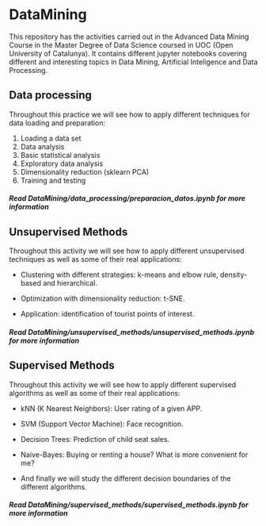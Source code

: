 # DataMining

This repository has the activities carried out in the Advanced Data Mining Course in the Master Degree of Data Science coursed in UOC (Open University of Catalunya). It contains different jupyter notebooks covering different and interesting topics in Data Mining, Artificial Inteligence and Data Processing.  

## Data processing

Throughout this practice we will see how to apply different techniques for data loading and preparation:

1. Loading a data set
2. Data analysis
3. Basic statistical analysis
4. Exploratory data analysis
5. Dimensionality reduction (sklearn PCA)
6. Training and testing

##### Read DataMining/data_processing/preparacion_datos.ipynb for more information

## Unsupervised Methods

Throughout this activity we will see how to apply different unsupervised techniques as well as some of their real applications:

- Clustering with different strategies: k-means and elbow rule, density-based and hierarchical.

- Optimization with dimensionality reduction: t-SNE.

- Application: identification of tourist points of interest.

##### Read DataMining/unsupervised_methods/unsupervised_methods.ipynb for more information

## Supervised Methods

Throughout this activity we will see how to apply different supervised algorithms as well as some of their real applications:

- kNN (K Nearest Neighbors): User rating of a given APP.

- SVM (Support Vector Machine): Face recognition.

- Decision Trees: Prediction of child seat sales.

- Naive-Bayes: Buying or renting a house? What is more convenient for me?

- And finally we will study the different decision boundaries of the different algorithms.

##### Read DataMining/supervised_methods/supervised_methods.ipynb for more information
